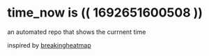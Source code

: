 # time_now is (( 1692651600508 ))

an automated repo that shows the currnent time

inspired by [breakingheatmap](https://github.com/breakingheatmap/breakingheatmap)